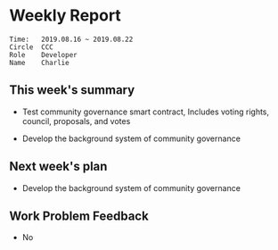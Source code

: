 # Weekly Report 
```
Time: 	2019.08.16 ~ 2019.08.22
Circle	CCC
Role	Developer
Name	Charlie
```
## This week's summary
- Test community governance smart contract, Includes voting rights, council, proposals, and votes

- Develop the background system of community governance

  

## Next week's plan
- Develop the background system of community governance
## Work Problem Feedback
- No

